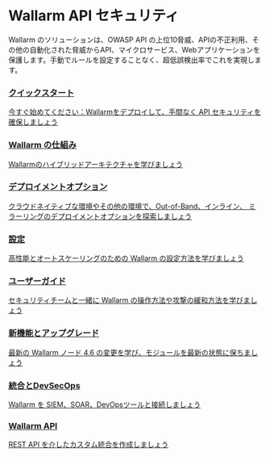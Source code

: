 # Wallarm API セキュリティ

Wallarm のソリューションは、OWASP API の上位10脅威、APIの不正利用、その他の自動化された脅威からAPI、マイクロサービス、Webアプリケーションを保護します。手動でルールを設定することなく、超低誤検出率でこれを実現します。

<div class="navigation">
<a href="./quickstart/" class="navigation-card">
    <h3>クイックスタート</h3>
    <p>今すぐ始めてください：Wallarmをデプロイして、手間なく API セキュリティを確保しましょう</p>
</a>

<a href="./about-wallarm/overview/" class="navigation-card">
    <h3>Wallarm の仕組み</h3>
    <p>Wallarmのハイブリッドアーキテクチャを学びましょう</p>
</a>

<a href="./admin-en/supported-platforms/" class="navigation-card">
    <h3>デプロイメントオプション</h3>
    <p>クラウドネイティブな環境やその他の環境で、Out-of-Band、インライン、 ミラーリングのデプロイメントオプションを探索しましょう</p>
</a>

<a href="./admin-en/configure-parameters-en/" class="navigation-card">
    <h3>設定</h3>
    <p>高性能とオートスケーリングのための Wallarm の設定方法を学びましょう</p>
</a>  

<a href="./user-guides/user-intro/" class="navigation-card">
    <h3>ユーザーガイド</h3>
    <p>セキュリティチームと一緒に Wallarm の操作方法や攻撃の緩和方法を学びましょう</p>
</a>  

<a href="./updating-migrating/what-is-new/" class="navigation-card">
    <h3>新機能とアップグレード</h3>
    <p>最新の Wallarm ノード 4.6 の変更を学び、モジュールを最新の状態に保ちましょう</p>
</a>

<a href="./user-guides/settings/integrations/integrations-intro/" class="navigation-card">
    <h3>統合とDevSecOps</h3>
    <p>Wallarm を SIEM、SOAR、DevOpsツールと接続しましょう</p>
</a>

<a href="./api/overview/" class="navigation-card">
    <h3>Wallarm API</h3>
    <p>REST API を介したカスタム統合を作成しましょう</p>
</a>

</div>